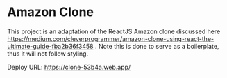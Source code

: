 # Amazon Clone

This project is an adaptation of the ReactJS Amazon clone discussed here https://medium.com/cleverprogrammer/amazon-clone-using-react-the-ultimate-guide-fba2b36f3458 . Note this is done to serve as a boilerplate, thus it will not follow styling.

Deploy URL: https://clone-53b4a.web.app/
